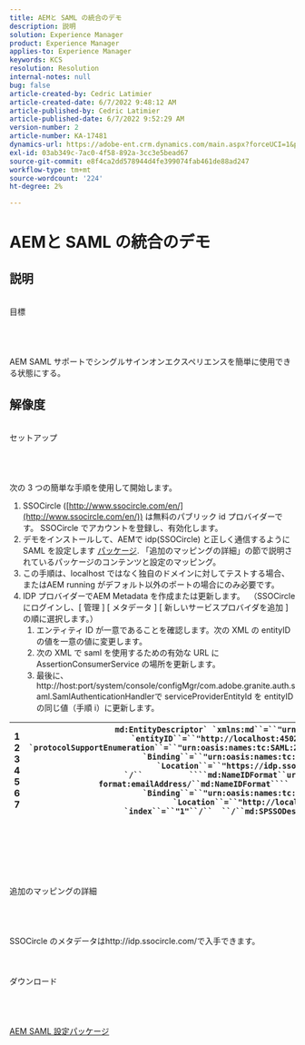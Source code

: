 ```yaml
---
title: AEMと SAML の統合のデモ
description: 説明
solution: Experience Manager
product: Experience Manager
applies-to: Experience Manager
keywords: KCS
resolution: Resolution
internal-notes: null
bug: false
article-created-by: Cedric Latimier
article-created-date: 6/7/2022 9:48:12 AM
article-published-by: Cedric Latimier
article-published-date: 6/7/2022 9:52:29 AM
version-number: 2
article-number: KA-17481
dynamics-url: https://adobe-ent.crm.dynamics.com/main.aspx?forceUCI=1&pagetype=entityrecord&etn=knowledgearticle&id=3c8a2cf0-46e6-ec11-bb3c-000d3a3b17fa
exl-id: 03ab349c-7ac0-4f58-892a-3cc3e5bead67
source-git-commit: e8f4ca2dd578944d4fe399074fab461de88ad247
workflow-type: tm+mt
source-wordcount: '224'
ht-degree: 2%

---
```


# AEMと SAML の統合のデモ

## 説明

<br>    目標<br><br><br><br>\
AEM SAML サポートでシングルサインオンエクスペリエンスを簡単に使用できる状態にする。


## 解像度

<br>セットアップ<br><br><br><br>\
次の 3 つの簡単な手順を使用して開始します。

1. SSOCircle ([http://www.ssocircle.com/en/](http://www.ssocircle.com/en/)) は無料のパブリック id プロバイダーです。 SSOCircle でアカウントを登録し、有効化します。
2. デモをインストールして、AEMで idp(SSOCircle) と正しく通信するように SAML を設定します [パッケージ](https://files.acrobat.com/a/preview/d0017bf5-c35a-483e-80a0-d6bfb0526299). 「追加のマッピングの詳細」の節で説明されているパッケージのコンテンツと設定のマッピング。
3. この手順は、localhost ではなく独自のドメインに対してテストする場合、またはAEM running がデフォルト以外のポートの場合にのみ必要です。
4. IDP プロバイダーでAEM Metadata を作成または更新します。  （SSOCircle にログインし、[ 管理 ] [ メタデータ ] [ 新しいサービスプロバイダを追加 ] の順に選択します。） 
   1. エンティティ ID が一意であることを確認します。次の XML の entityID の値を一意の値に変更します。
   2. 次の XML で saml を使用するための有効な URL に AssertionConsumerService の場所を更新します。
   3. 最後に、 http://host:port/system/console/configMgr/com.adobe.granite.auth.saml.SamlAuthenticationHandlerで serviceProviderEntityId を entityID の同じ値（手順 i）に更新します。



| 1<br>  2<br>  3<br>  4<br>  5<br>  6<br>  7 | ```md:EntityDescriptor` `xmlns:md``=``"urn:oasis:names:tc:SAML:2.0:metadata"` `entityID``=``"http://localhost:4502/"````  ````md:SPSSODescriptor` `protocolSupportEnumeration``=``"urn:oasis:names:tc:SAML:2.0:protocol"````          ````md:SingleLogoutService` `Binding``=``"urn:oasis:names:tc:SAML:2.0:bindings:HTTP-POST"` `Location``=``"https://idp.ssocircle.com/sso/UI/Logout"` `/``          ````md:NameIDFormat``urn:oasis:names:tc:SAML:1.1:nameid-format:emailAddress/``md:NameIDFormat````        ````md:AssertionConsumerService` `Binding``=``"urn:oasis:names:tc:SAML:2.0:bindings:HTTP-POST"` `Location``=``"http://localhost:4502/saml_login"` `index``=``"1"``/``  ``/``md:SPSSODescriptor````/``md:EntityDescriptor``` |
| --- | --- |

<br><br><br><br><br><br>    追加のマッピングの詳細<br><br><br><br>\
SSOCircle のメタデータはhttp://idp.ssocircle.com/で入手できます。
<br><br><br><br>    ダウンロード<br><br><br><br>\
[AEM SAML 設定パッケージ](https://files.acrobat.com/a/preview/d0017bf5-c35a-483e-80a0-d6bfb0526299)
